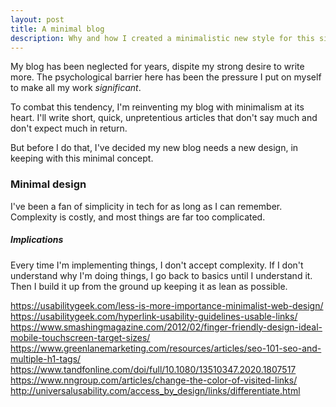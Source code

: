 ```yaml
---
layout: post
title: A minimal blog
description: Why and how I created a minimalistic new style for this site
---
```


My blog has been neglected for years, dispite my strong desire to write more. The psychological barrier here has been the pressure I put on myself to make all my work _significant_.

To combat this tendency, I'm reinventing my blog with minimalism at its heart. I'll write short, quick, unpretentious articles that don't say much and don't expect much in return.

But before I do that, I've decided my new blog needs a new design, in keeping with this minimal concept.

### Minimal design

I've been a fan of simplicity in tech for as long as I can remember. Complexity is costly, and most things are far too complicated.

##### Implications

Every time I'm implementing things, I don't accept complexity. If I don't understand why I'm doing things, I go back to basics until I understand it. Then I build it up from the ground up keeping it as lean as possible.

https://usabilitygeek.com/less-is-more-importance-minimalist-web-design/
https://usabilitygeek.com/hyperlink-usability-guidelines-usable-links/
https://www.smashingmagazine.com/2012/02/finger-friendly-design-ideal-mobile-touchscreen-target-sizes/
https://www.greenlanemarketing.com/resources/articles/seo-101-seo-and-multiple-h1-tags/
https://www.tandfonline.com/doi/full/10.1080/13510347.2020.1807517
https://www.nngroup.com/articles/change-the-color-of-visited-links/
http://universalusability.com/access_by_design/links/differentiate.html
